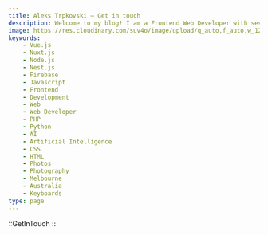 ```yaml
---
title: Aleks Trpkovski — Get in touch
description: Welcome to my blog! I am a Frontend Web Developer with several years of experience. I am passionate about all things JavaScript! This is my blog — a place where I share all my thoughts, experience and new tech I learn. If you have any questions, feel free to reach out via email or connect with me on social media. I hope you find this blog to be a valuable resource for your journey.
image: https://res.cloudinary.com/suv4o/image/upload/q_auto,f_auto,w_1200,e_sharpen:100/v1618489761/blog/portrait
keywords:
    - Vue.js
    - Nuxt.js
    - Node.js
    - Nest.js
    - Firebase
    - Javascript
    - Frontend
    - Development
    - Web
    - Web Developer
    - PHP
    - Python
    - AI
    - Artificial Intelligence
    - CSS
    - HTML
    - Photos
    - Photography
    - Melbourne
    - Australia
    - Keyboards
type: page
---
```


::GetInTouch
::
